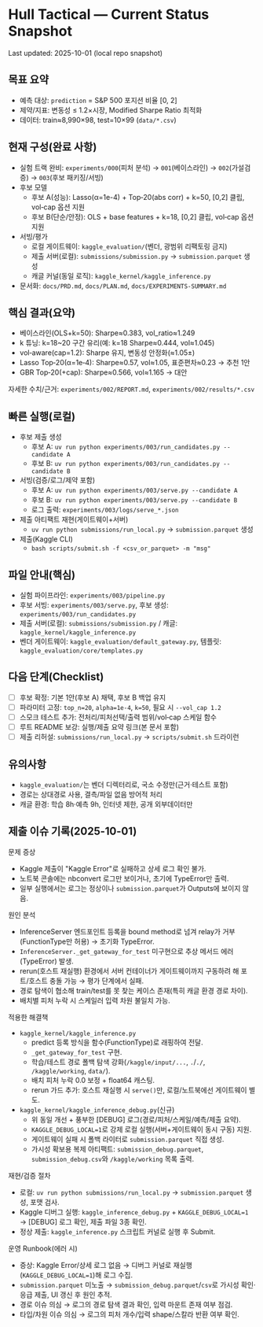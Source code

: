 # Hull Tactical — Current Status Snapshot

Last updated: 2025-10-01 (local repo snapshot)

## 목표 요약
- 예측 대상: `prediction` = S&P 500 포지션 비율 [0, 2]
- 제약/지표: 변동성 ≤ 1.2×시장, Modified Sharpe Ratio 최적화
- 데이터: train≈8,990×98, test=10×99 (`data/*.csv`)

## 현재 구성(완료 사항)
- 실험 트랙 완비: `experiments/000`(피처 분석) → `001`(베이스라인) → `002`(가설검증) → `003`(후보 패키징/서빙)
- 후보 모델
  - 후보 A(성능): Lasso(α=1e-4) + Top‑20(abs corr) + k=50, [0,2] 클립, vol‑cap 옵션 지원
  - 후보 B(단순/안정): OLS + base features + k=18, [0,2] 클립, vol‑cap 옵션 지원
- 서빙/평가
  - 로컬 게이트웨이: `kaggle_evaluation/`(벤더, 광범위 리팩토링 금지)
  - 제출 서버(로컬): `submissions/submission.py` → `submission.parquet` 생성
  - 캐글 커널(동일 로직): `kaggle_kernel/kaggle_inference.py`
- 문서화: `docs/PRD.md`, `docs/PLAN.md`, `docs/EXPERIMENTS-SUMMARY.md`

## 핵심 결과(요약)
- 베이스라인(OLS+k=50): Sharpe≈0.383, vol_ratio≈1.249
- k 튜닝: k=18~20 구간 유리(예: k=18 Sharpe≈0.444, vol≈1.045)
- vol‑aware(cap=1.2): Sharpe 유지, 변동성 안정화(≈1.05±)
- Lasso Top‑20(α=1e‑4): Sharpe≈0.57, vol≈1.05, 표준편차≈0.23 → 추천 1안
- GBR Top‑20(+cap): Sharpe≈0.566, vol≈1.165 → 대안

자세한 수치/근거: `experiments/002/REPORT.md`, `experiments/002/results/*.csv`

## 빠른 실행(로컬)
- 후보 제출 생성
  - 후보 A: `uv run python experiments/003/run_candidates.py --candidate A`
  - 후보 B: `uv run python experiments/003/run_candidates.py --candidate B`
- 서빙(검증/로그/제약 포함)
  - 후보 A: `uv run python experiments/003/serve.py --candidate A`
  - 후보 B: `uv run python experiments/003/serve.py --candidate B`
  - 로그 출력: `experiments/003/logs/serve_*.json`
- 제출 아티팩트 재현(게이트웨이+서버)
  - `uv run python submissions/run_local.py` → `submission.parquet` 생성
- 제출(Kaggle CLI)
  - `bash scripts/submit.sh -f <csv_or_parquet> -m "msg"`

## 파일 안내(핵심)
- 실험 파이프라인: `experiments/003/pipeline.py`
- 후보 서빙: `experiments/003/serve.py`, 후보 생성: `experiments/003/run_candidates.py`
- 제출 서버(로컬): `submissions/submission.py` / 캐글: `kaggle_kernel/kaggle_inference.py`
- 벤더 게이트웨이: `kaggle_evaluation/default_gateway.py`, 템플릿: `kaggle_evaluation/core/templates.py`

## 다음 단계(Checklist)
- [ ] 후보 확정: 기본 1안(후보 A) 채택, 후보 B 백업 유지
- [ ] 파라미터 고정: `top_n=20`, `alpha=1e-4`, `k=50`, 필요 시 `--vol_cap 1.2`
- [ ] 스모크 테스트 추가: 전처리/피처선택/출력 범위/vol‑cap 스케일 함수
- [ ] 루트 README 보강: 실행/제출 요약 링크(본 문서 포함)
- [ ] 제출 리허설: `submissions/run_local.py` → `scripts/submit.sh` 드라이런

## 유의사항
- `kaggle_evaluation/`는 벤더 디렉터리로, 국소 수정만(근거·테스트 포함)
- 경로는 상대경로 사용, 결측/파일 없음 방어적 처리
- 캐글 환경: 학습 8h·예측 9h, 인터넷 제한, 공개 외부데이터만

## 제출 이슈 기록(2025-10-01)

문제 증상
- Kaggle 제출이 "Kaggle Error"로 실패하고 상세 로그 확인 불가.
- 노트북 콘솔에는 nbconvert 로그만 보이거나, 초기에 TypeError만 출력.
- 일부 실행에서는 로그는 정상이나 `submission.parquet`가 Outputs에 보이지 않음.

원인 분석
- InferenceServer 엔드포인트 등록을 bound method로 넘겨 relay가 거부(FunctionType만 허용) → 초기화 TypeError.
- `InferenceServer._get_gateway_for_test` 미구현으로 추상 메서드 에러(TypeError) 발생.
- rerun(호스트 재실행) 환경에서 서버 컨테이너가 게이트웨이까지 구동하려 해 포트/호스트 충돌 가능 → 평가 단계에서 실패.
- 경로 탐색이 협소해 train/test를 못 찾는 케이스 존재(특히 캐글 환경 경로 차이).
- 배치별 피처 누락 시 스케일러 입력 차원 불일치 가능.

적용한 해결책
- `kaggle_kernel/kaggle_inference.py`
  - predict 등록 방식을 함수(FunctionType)로 래핑하여 전달.
  - `_get_gateway_for_test` 구현.
  - 학습/테스트 경로 폴백 탐색 강화(`/kaggle/input/...`, `.`/`./`, `/kaggle/working`, `data/`).
  - 배치 피처 누락 0.0 보정 + float64 캐스팅.
  - rerun 가드 추가: 호스트 재실행 시 `serve()`만, 로컬/노트북에선 게이트웨이 별도.
- `kaggle_kernel/kaggle_inference_debug.py`(신규)
  - 위 동일 개선 + 풍부한 [DEBUG] 로그(경로/피처/스케일/예측/제출 요약).
  - `KAGGLE_DEBUG_LOCAL=1`로 강제 로컬 실행(서버+게이트웨이 동시 구동) 지원.
  - 게이트웨이 실패 시 폴백 라이터로 `submission.parquet` 직접 생성.
  - 가시성 확보용 복제 아티팩트: `submission_debug.parquet`, `submission_debug.csv`와 `/kaggle/working` 목록 출력.

재현/검증 절차
- 로컬: `uv run python submissions/run_local.py` → `submission.parquet` 생성, 포맷 검사.
- Kaggle 디버그 실행: `kaggle_inference_debug.py` + `KAGGLE_DEBUG_LOCAL=1` → [DEBUG] 로그 확인, 제출 파일 3종 확인.
- 정상 제출: `kaggle_inference.py` 스크립트 커널로 실행 후 Submit.

운영 Runbook(에러 시)
- 증상: Kaggle Error/상세 로그 없음 → 디버그 커널로 재실행(`KAGGLE_DEBUG_LOCAL=1`)해 로그 수집.
- `submission.parquet` 미노출 → `submission_debug.parquet`/`csv`로 가시성 확인·응급 제출, UI 갱신 후 원인 추적.
- 경로 이슈 의심 → 로그의 경로 탐색 결과 확인, 입력 마운트 존재 여부 점검.
- 타입/차원 이슈 의심 → 로그의 피처 개수/입력 shape/스칼라 반환 여부 확인.
